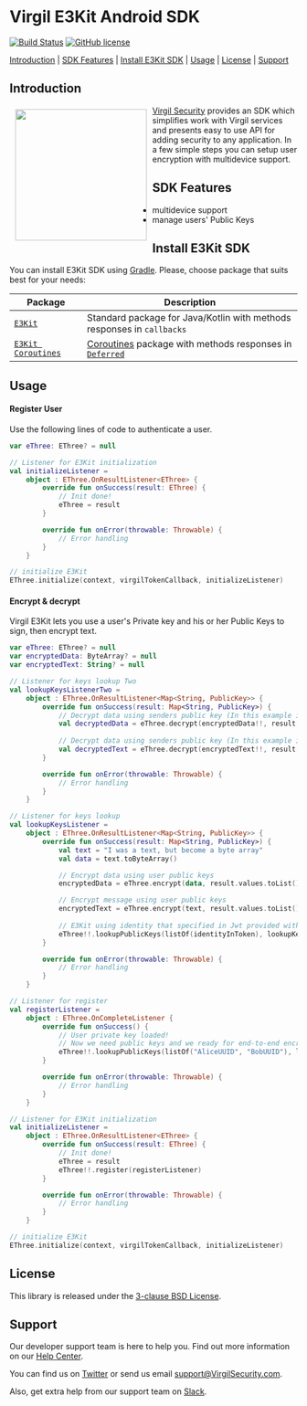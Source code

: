 # Virgil E3Kit Android SDK

[![Build Status](https://travis-ci.com/VirgilSecurity/virgil-e3kit-kotlin.svg?branch=master)](https://travis-ci.com/VirgilSecurity/virgil-e3kit-kotlin)
[![GitHub license](https://img.shields.io/badge/license-BSD%203--Clause-blue.svg)](https://github.com/VirgilSecurity/virgil/blob/master/LICENSE)

[Introduction](#introduction) | [SDK Features](#sdk-features) | [Install E3Kit SDK](#install-e3kit-sdk) | [Usage](#usage) | [License](#license) | [Support](#support)

## Introduction

<a href="https://developer.virgilsecurity.com/docs"><img width="230px" src="https://cdn.virgilsecurity.com/assets/images/github/logos/virgil-logo-red.png" align="left" hspace="10" vspace="6"></a> [Virgil Security](https://virgilsecurity.com) provides an SDK which simplifies work with Virgil services and presents easy to use API for adding security to any application. In a few simple steps you can setup user encryption with multidevice support.

## SDK Features
- multidevice support
- manage users' Public Keys

## Install E3Kit SDK

You can install E3Kit SDK using [Gradle](https://gradle.org/). Please, choose package that suits best for your needs:

| Package | Description |
|----------|---------|
| [`E3Kit`](./ethree) | Standard package for Java/Kotlin with methods responses in `callbacks` |
| [`E3Kit Coroutines`](./ethreeCoroutines) | [Coroutines](https://github.com/Kotlin/kotlinx.coroutines) package with methods responses in [`Deferred`](https://kotlin.github.io/kotlinx.coroutines/kotlinx-coroutines-core/kotlinx.coroutines/-deferred/) |

## Usage

#### Register User
Use the following lines of code to authenticate a user.

```kotlin
var eThree: EThree? = null

// Listener for E3Kit initialization
val initializeListener =
    object : EThree.OnResultListener<EThree> {
        override fun onSuccess(result: EThree) {
            // Init done!
            eThree = result
        }

        override fun onError(throwable: Throwable) {
            // Error handling
        }
    }

// initialize E3Kit
EThree.initialize(context, virgilTokenCallback, initializeListener)
```

#### Encrypt & decrypt

Virgil E3Kit lets you use a user's Private key and his or her Public Keys to sign, then encrypt text.

```kotlin
var eThree: EThree? = null
var encryptedData: ByteArray? = null
var encryptedText: String? = null           

// Listener for keys lookup Two
val lookupKeysListenerTwo =
    object : EThree.OnResultListener<Map<String, PublicKey>> {
        override fun onSuccess(result: Map<String, PublicKey>) {
            // Decrypt data using senders public key (In this example it's E3Kit current user)
            val decryptedData = eThree.decrypt(encryptedData!!, result[identityInToken])
            
            // Decrypt data using senders public key (In this example it's E3Kit current user)
            val decryptedText = eThree.decrypt(encryptedText!!, result[identityInToken])
        }

        override fun onError(throwable: Throwable) {
            // Error handling
        }
    }

// Listener for keys lookup
val lookupKeysListener =
    object : EThree.OnResultListener<Map<String, PublicKey>> {
        override fun onSuccess(result: Map<String, PublicKey>) {
            val text = "I was a text, but become a byte array"
            val data = text.toByteArray()

            // Encrypt data using user public keys
            encryptedData = eThree.encrypt(data, result.values.toList())

            // Encrypt message using user public keys
            encryptedText = eThree.encrypt(text, result.values.toList())
            
            // E3Kit using identity that specified in Jwt provided with *virgilTokenCallback*
            eThree!!.lookupPublicKeys(listOf(identityInToken), lookupKeysListenerTwo)
        }

        override fun onError(throwable: Throwable) {
            // Error handling
        }
    }

// Listener for register
val registerListener =
    object : EThree.OnCompleteListener {
        override fun onSuccess() {
            // User private key loaded!
            // Now we need public keys and we ready for end-to-end encrypt.
            eThree!!.lookupPublicKeys(listOf("AliceUUID", "BobUUID"), lookupKeysListener)
        }

        override fun onError(throwable: Throwable) {
            // Error handling
        }
    }

// Listener for E3Kit initialization
val initializeListener =
    object : EThree.OnResultListener<EThree> {
        override fun onSuccess(result: EThree) {
            // Init done!
            eThree = result
            eThree!!.register(registerListener)
        }

        override fun onError(throwable: Throwable) {
            // Error handling
        }
    }

// initialize E3Kit
EThree.initialize(context, virgilTokenCallback, initializeListener)
```

## License

This library is released under the [3-clause BSD License](LICENSE).

## Support
Our developer support team is here to help you. Find out more information on our [Help Center](https://help.virgilsecurity.com/).

You can find us on [Twitter](https://twitter.com/VirgilSecurity) or send us email support@VirgilSecurity.com.

Also, get extra help from our support team on [Slack](https://virgilsecurity.slack.com/join/shared_invite/enQtMjg4MDE4ODM3ODA4LTc2OWQwOTQ3YjNhNTQ0ZjJiZDc2NjkzYjYxNTI0YzhmNTY2ZDliMGJjYWQ5YmZiOGU5ZWEzNmJiMWZhYWVmYTM).

[_cards_service]: https://developer.virgilsecurity.com/docs/api-reference/card-service/v5
[_use_card]: https://developer.virgilsecurity.com/docs/swift/how-to/public-key-management/v5/use-card-for-crypto-operation
[_get_card]: https://developer.virgilsecurity.com/docs/swift/how-to/public-key-management/v5/get-card
[_search_card]: https://developer.virgilsecurity.com/docs/swift/how-to/public-key-management/v5/search-card
[_create_card]: https://developer.virgilsecurity.com/docs/swift/how-to/public-key-management/v5/create-card
[_own_crypto]: https://developer.virgilsecurity.com/docs/swift/how-to/setup/v5/setup-own-crypto-library
[_key_storage]: https://developer.virgilsecurity.com/docs/swift/how-to/setup/v5/setup-key-storage
[_card_verifier]: https://developer.virgilsecurity.com/docs/swift/how-to/setup/v5/setup-card-verifier
[_card_manager]: https://developer.virgilsecurity.com/docs/swift/how-to/setup/v5/setup-card-manager
[_setup_authentication]: https://developer.virgilsecurity.com/docs/swift/how-to/setup/v5/setup-authentication
[_reference_api]: https://developer.virgilsecurity.com/docs/api-reference
[_configure_sdk]: https://developer.virgilsecurity.com/docs/how-to#sdk-configuration
[_more_examples]: https://developer.virgilsecurity.com/docs/how-to#public-key-management
